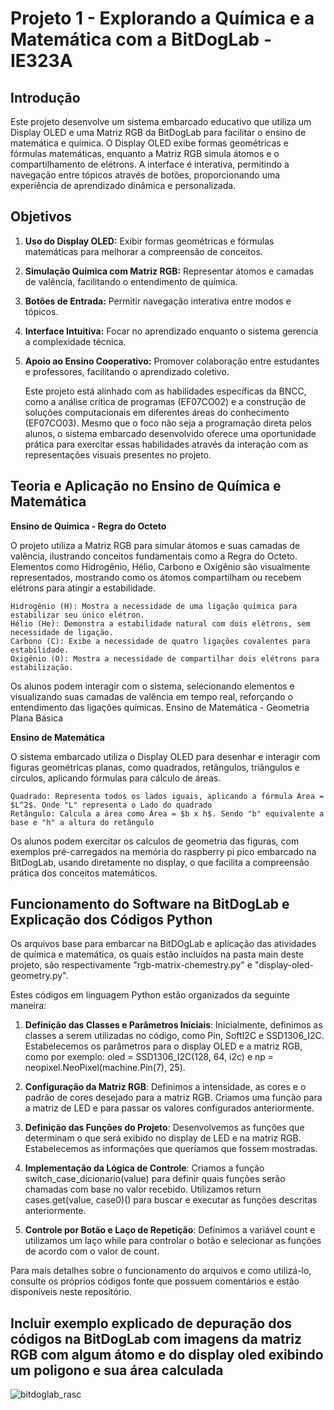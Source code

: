 # Projeto 1 - Explorando a Química e a Matemática com a BitDogLab - IE323A

## Introdução
  Este projeto desenvolve um sistema embarcado educativo que utiliza um Display OLED e uma Matriz RGB da BitDogLab para facilitar o ensino de matemática e química. O Display OLED exibe formas geométricas e fórmulas matemáticas, enquanto a Matriz RGB simula átomos e o compartilhamento de elétrons. A interface é interativa, permitindo a navegação entre tópicos através de botões, proporcionando uma experiência de aprendizado dinâmica e personalizada.

## Objetivos
1. **Uso do Display OLED:** Exibir formas geométricas e fórmulas matemáticas para melhorar a compreensão de conceitos.

2. **Simulação Química com Matriz RGB:** Representar átomos e camadas de valência, facilitando o entendimento de química.

3. **Botões de Entrada:** Permitir navegação interativa entre modos e tópicos.

4. **Interface Intuitiva:** Focar no aprendizado enquanto o sistema gerencia a complexidade técnica.

5. **Apoio ao Ensino Cooperativo:** Promover colaboração entre estudantes e professores, facilitando o aprendizado coletivo.

   Este projeto está alinhado com as habilidades específicas da BNCC, como a análise crítica de programas (EF07CO02) e a construção de soluções computacionais em diferentes áreas do conhecimento (EF07CO03). Mesmo que o foco não seja a programação direta pelos alunos, o sistema embarcado desenvolvido oferece uma oportunidade prática para exercitar essas habilidades através da interação com as representações visuais presentes no projeto.

## Teoria e Aplicação no Ensino de Química e Matemática

**Ensino de Química - Regra do Octeto**

  O projeto utiliza a Matriz RGB para simular átomos e suas camadas de valência, ilustrando conceitos fundamentais como a Regra do Octeto. Elementos como Hidrogênio, Hélio, Carbono e Oxigênio são visualmente representados, mostrando como os átomos compartilham ou recebem elétrons para atingir a estabilidade.

    Hidrogênio (H): Mostra a necessidade de uma ligação química para estabilizar seu único elétron.
    Hélio (He): Demonstra a estabilidade natural com dois elétrons, sem necessidade de ligação.
    Carbono (C): Exibe a necessidade de quatro ligações covalentes para estabilidade.
    Oxigênio (O): Mostra a necessidade de compartilhar dois elétrons para estabilização.

  Os alunos podem interagir com o sistema, selecionando elementos e visualizando suas camadas de valência em tempo real, reforçando o entendimento das ligações químicas.
Ensino de Matemática - Geometria Plana Básica

**Ensino de Matemática**

  O sistema embarcado utiliza o Display OLED para desenhar e interagir com figuras geométricas planas, como quadrados, retângulos, triângulos e círculos, aplicando fórmulas para cálculo de áreas.

    Quadrado: Representa todos os lados iguais, aplicando a fórmula Área = $L^2$. Onde "L" representa o Lado do quadrado
    Retângulo: Calcula a área como Área = $b x h$. Sendo "b" equivalente a base e "h" a altura do retângulo

  Os alunos podem exercitar os calculos de geometria das figuras, com exemplos pré-carregados na memória do raspberry pi pico embarcado na BitDogLab, usando diretamente no display, o que facilita a compreensão prática dos conceitos matemáticos.

## Funcionamento do Software na BitDogLab e Explicação dos Códigos Python

  Os arquivos base para embarcar na BitDOgLab e aplicação das atividades de química e matemática, os quais estão incluídos na pasta main deste projeto, são respectivamente "rgb-matrix-chemestry.py" e "display-oled-geometry.py".

  Estes códigos em linguagem Python estão organizados da seguinte maneira:
1. **Definição das Classes e Parâmetros Iniciais**:
  Inicialmente, definimos as classes a serem utilizadas no código, como Pin, SoftI2C e SSD1306_I2C.
  Estabelecemos os parâmetros para o display OLED e a matriz RGB, como por exemplo: oled = SSD1306_I2C(128, 64, i2c) e np = neopixel.NeoPixel(machine.Pin(7), 25).

3. **Configuração da Matriz RGB**:
  Definimos a intensidade, as cores e o padrão de cores desejado para a matriz RGB.
  Criamos uma função para a matriz de LED e para passar os valores configurados anteriormente.

4. **Definição das Funções do Projeto**:
  Desenvolvemos as funções que determinam o que será exibido no display de LED e na matriz RGB.
  Estabelecemos as informações que queríamos que fossem mostradas.

5. **Implementação da Lógica de Controle**:
  Criamos a função switch_case_dicionario(value) para definir quais funções serão chamadas com base no valor recebido.
  Utilizamos return cases.get(value, case0)() para buscar e executar as funções descritas anteriormente.

6. **Controle por Botão e Laço de Repetição**:
  Definimos a variável count e utilizamos um laço while para controlar o botão e selecionar as funções de acordo com o valor de count.

Para mais detalhes sobre o funcionamento do arquivos e como utilizá-lo, consulte os próprios códigos fonte que possuem comentários e estão disponíveis neste repositório.

## Incluir exemplo explicado de depuração dos códigos na BitDogLab com imagens da matriz RGB com algum átomo e do display oled exibindo um poligono e sua área calculada

![bitdoglab_rasc](https://github.com/user-attachments/assets/87e243be-132e-419a-8980-68e973c2fa03)

